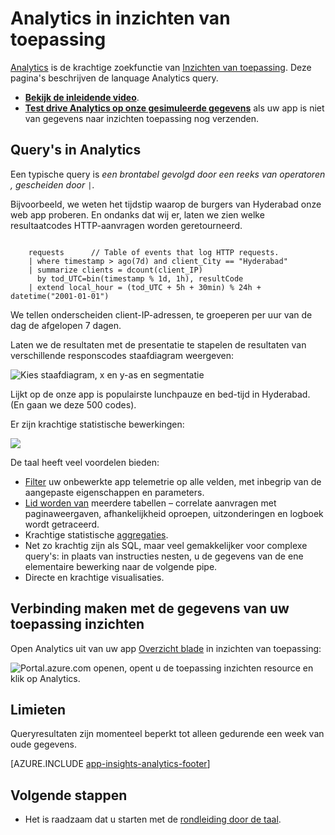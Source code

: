 <properties 
    pageTitle="Analytics - de krachtige zoekfunctie van toepassing Insights | Microsoft Azure" 
    description="Overzicht van Analytics, krachtige diagnostische zoekfunctie van inzichten van toepassing. " 
    services="application-insights" 
    documentationCenter=""
    authors="alancameronwills" 
    manager="douge"/>

<tags 
    ms.service="application-insights" 
    ms.workload="tbd" 
    ms.tgt_pltfrm="ibiza" 
    ms.devlang="na" 
    ms.topic="article" 
    ms.date="07/26/2016" 
    ms.author="awills"/>


# <a name="analytics-in-application-insights"></a>Analytics in inzichten van toepassing


[Analytics](app-insights-analytics.md) is de krachtige zoekfunctie van [Inzichten van toepassing](app-insights-overview.md). Deze pagina's beschrijven de lanquage Analytics query. 

* **[Bekijk de inleidende video](https://applicationanalytics-media.azureedge.net/home_page_video.mp4)**.
* **[Test drive Analytics op onze gesimuleerde gegevens](https://analytics.applicationinsights.io/demo)** als uw app is niet van gegevens naar inzichten toepassing nog verzenden.

## <a name="queries-in-analytics"></a>Query's in Analytics
 
Een typische query is *een brontabel gevolgd door een reeks van *operatoren* , gescheiden door* `|`. 

Bijvoorbeeld, we weten het tijdstip waarop de burgers van Hyderabad onze web app proberen. En ondanks dat wij er, laten we zien welke resultaatcodes HTTP-aanvragen worden geretourneerd. 

```AIQL

    requests      // Table of events that log HTTP requests.
  	| where timestamp > ago(7d) and client_City == "Hyderabad"
  	| summarize clients = dcount(client_IP) 
      by tod_UTC=bin(timestamp % 1d, 1h), resultCode
  	| extend local_hour = (tod_UTC + 5h + 30min) % 24h + datetime("2001-01-01") 
```

We tellen onderscheiden client-IP-adressen, te groeperen per uur van de dag de afgelopen 7 dagen. 

Laten we de resultaten met de presentatie te stapelen de resultaten van verschillende responscodes staafdiagram weergeven:

![Kies staafdiagram, x en y-as en segmentatie](./media/app-insights-analytics/020.png)

Lijkt op de onze app is populairste lunchpauze en bed-tijd in Hyderabad. (En gaan we deze 500 codes).


Er zijn krachtige statistische bewerkingen:

![](./media/app-insights-analytics/025.png)


De taal heeft veel voordelen bieden:

* [Filter](app-insights-analytics-reference.md#where-operator) uw onbewerkte app telemetrie op alle velden, met inbegrip van de aangepaste eigenschappen en parameters.
* [Lid worden van](app-insights-analytics-reference.md#join-operator) meerdere tabellen – correlate aanvragen met paginaweergaven, afhankelijkheid oproepen, uitzonderingen en logboek wordt getraceerd.
* Krachtige statistische [aggregaties](app-insights-analytics-reference.md#aggregations).
* Net zo krachtig zijn als SQL, maar veel gemakkelijker voor complexe query's: in plaats van instructies nesten, u de gegevens van de ene elementaire bewerking naar de volgende pipe.
* Directe en krachtige visualisaties.







## <a name="connect-to-your-application-insights-data"></a>Verbinding maken met de gegevens van uw toepassing inzichten


Open Analytics uit van uw app [Overzicht blade](app-insights-dashboards.md) in inzichten van toepassing: 

![Portal.azure.com openen, opent u de toepassing inzichten resource en klik op Analytics.](./media/app-insights-analytics/001.png)


## <a name="limits"></a>Limieten

Queryresultaten zijn momenteel beperkt tot alleen gedurende een week van oude gegevens.



[AZURE.INCLUDE [app-insights-analytics-footer](../../includes/app-insights-analytics-footer.md)]


## <a name="next-steps"></a>Volgende stappen


* Het is raadzaam dat u starten met de [rondleiding door de taal](app-insights-analytics-tour.md).